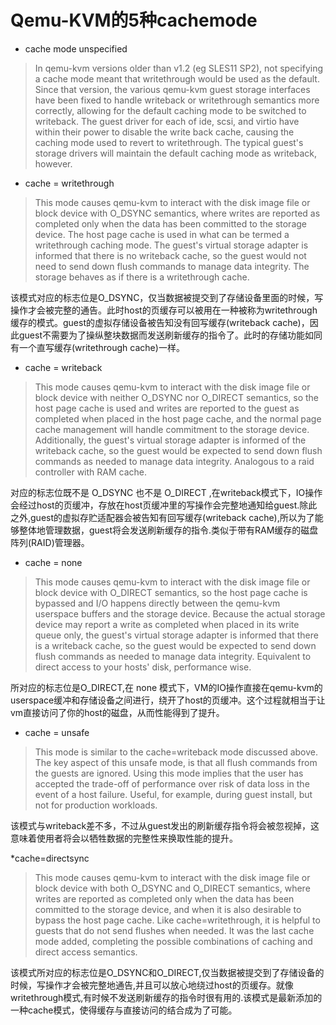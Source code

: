 # Qemu-KVM的5种cachemode

* cache mode unspecified

>In qemu-kvm versions older than v1.2 (eg SLES11 SP2), not specifying a cache mode meant that writethrough would be used as the default. Since that version, the various qemu-kvm guest storage interfaces have been fixed to handle writeback or writethrough semantics more correctly, allowing for the default caching mode to be switched to writeback. The guest driver for each of ide, scsi, and virtio have within their power to disable the write back cache, causing the caching mode used to revert to writethrough. The typical guest's storage drivers will maintain the default caching mode as writeback, however.


* cache = writethrough

>This mode causes qemu-kvm to interact with the disk image file or block device with O_DSYNC semantics, where writes are reported as completed only when the data has been committed to the storage device. The host page cache is used in what can be termed a writethrough caching mode. The guest's virtual storage adapter is informed that there is no writeback cache, so the guest would not need to send down flush commands to manage data integrity. The storage behaves as if there is a writethrough cache.

该模式对应的标志位是O_DSYNC，仅当数据被提交到了存储设备里面的时候，写操作才会被完整的通告。此时host的页缓存可以被用在一种被称为writethrough缓存的模式。guest的虚拟存储设备被告知没有回写缓存(writeback cache)，因此guest不需要为了操纵整块数据而发送刷新缓存的指令了。此时的存储功能如同有一个直写缓存(writethrough cache)一样。


* cache = writeback

>This mode causes qemu-kvm to interact with the disk image file or block device with neither O_DSYNC nor O_DIRECT semantics, so the host page cache is used and writes are reported to the guest as completed when placed in the host page cache, and the normal page cache management will handle commitment to the storage device. Additionally, the guest's virtual storage adapter is informed of the writeback cache, so the guest would be expected to send down flush commands as needed to manage data integrity. Analogous to a raid controller with RAM cache.

对应的标志位既不是 O_DSYNC 也不是 O_DIRECT ,在writeback模式下，IO操作会经过host的页缓冲，存放在host页缓冲里的写操作会完整地通知给guest.除此之外,guest的虚拟存贮适配器会被告知有回写缓存(writeback cache),所以为了能够整体地管理数据，guest将会发送刷新缓存的指令.类似于带有RAM缓存的磁盘阵列(RAID)管理器。

* cache = none

>This mode causes qemu-kvm to interact with the disk image file or block device with O_DIRECT semantics, so the host page cache is bypassed and I/O happens directly between the qemu-kvm userspace buffers and the storage device. Because the actual storage device may report a write as completed when placed in its write queue only, the guest's virtual storage adapter is informed that there is a writeback cache, so the guest would be expected to send down flush commands as needed to manage data integrity. Equivalent to direct access to your hosts' disk, performance wise.

所对应的标志位是O_DIRECT,在 none 模式下，VM的IO操作直接在qemu-kvm的userspace缓冲和存储设备之间进行，绕开了host的页缓冲。这个过程就相当于让vm直接访问了你的host的磁盘，从而性能得到了提升。

* cache = unsafe

>This mode is similar to the cache=writeback mode discussed above. The key aspect of this unsafe mode, is that all flush commands from the guests are ignored. Using this mode implies that the user has accepted the trade-off of performance over risk of data loss in the event of a host failure. Useful, for example, during guest install, but not for production workloads.

该模式与writeback差不多，不过从guest发出的刷新缓存指令将会被忽视掉，这意味着使用者将会以牺牲数据的完整性来换取性能的提升。

*cache=directsync

>This mode causes qemu-kvm to interact with the disk image file or block device with both O_DSYNC and O_DIRECT semantics, where writes are reported as completed only when the data has been committed to the storage device, and when it is also desirable to bypass the host page cache. Like cache=writethrough, it is helpful to guests that do not send flushes when needed. It was the last cache mode added, completing the possible combinations of caching and direct access semantics.

该模式所对应的标志位是O_DSYNC和O_DIRECT,仅当数据被提交到了存储设备的时候，写操作才会被完整地通告,并且可以放心地绕过host的页缓存。就像writethrough模式,有时候不发送刷新缓存的指令时很有用的.该模式是最新添加的一种cache模式，使得缓存与直接访问的结合成为了可能。
